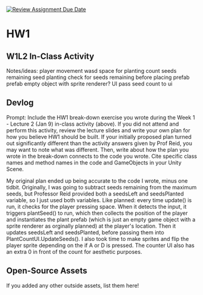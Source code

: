 [![Review Assignment Due Date](https://classroom.github.com/assets/deadline-readme-button-22041afd0340ce965d47ae6ef1cefeee28c7c493a6346c4f15d667ab976d596c.svg)](https://classroom.github.com/a/MjLLqDcN)
# HW1
## W1L2 In-Class Activity

Notes/ideas:
player
    movement wasd
    space for planting
    count seeds remaining
seed planting
    check for seeds remaining before placing prefab
prefab
    empty object with sprite renderer?
UI
    pass seed count to ui

## Devlog
Prompt: Include the HW1 break-down exercise you wrote during the Week 1 - Lecture 2 (Jan 9) in-class activity (above). If you did not attend and perform this activity, review the lecture slides and write your own plan for how you believe HW1 should be built. If your initially proposed plan turned out significantly different than the activity answers given by Prof Reid, you may want to note what was different. Then, write about how the plan you wrote in the break-down connects to the code you wrote. Cite specific class names and method names in the code and GameObjects in your Unity Scene.


My original plan ended up being accurate to the code I wrote, minus one tidbit. Originally, I was going to subtract seeds remaining from the maximum seeds, but Professor Reid provided both a seedsLeft and seedsPlanted variable, so I just used both variables. Like planned: every time update() is run, it checks for the player pressing space. When it detects the input, it triggers plantSeed() to run, which then collects the position of the player and instantiates the plant prefab (which is just an empty game object with a sprite renderer as orginally planned) at the player's location. Then it updates seedsLeft and seedsPlanted, before passing them into PlantCountUI.UpdateSeeds(). I also took time to make sprites and flip the player sprite depending on the if A or D is pressed. The counter UI also has an extra 0 in front of the count for aesthetic purposes.


## Open-Source Assets
If you added any other outside assets, list them here!

